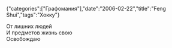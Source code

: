 {"categories":["Графомания"],"date":"2006-02-22","title":"Feng Shui","tags":"Хокку"}

От лишних людей  
И предметов жизнь свою  
Освобождаю
